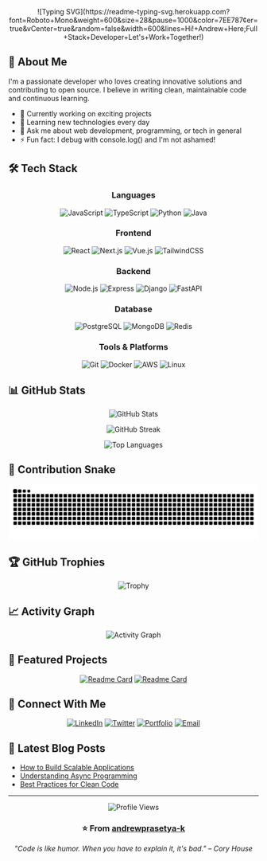 <div align="center">
![Typing SVG](https://readme-typing-svg.herokuapp.com?font=Roboto+Mono&weight=600&size=28&pause=1000&color=7EE787&center=true&vCenter=true&random=false&width=600&lines=Hi!+Andrew+Here;Full+Stack+Developer+Let's+Work+Together!)

</div>

## 🚀 About Me

I'm a passionate developer who loves creating innovative solutions and contributing to open source. I believe in writing clean, maintainable code and continuous learning.

- 🔭 Currently working on exciting projects
- 🌱 Learning new technologies every day
- 💬 Ask me about web development, programming, or tech in general
- ⚡ Fun fact: I debug with console.log() and I'm not ashamed!

## 🛠️ Tech Stack

<div align="center">

### Languages
![JavaScript](https://img.shields.io/badge/JavaScript-F7DF1E?style=for-the-badge&logo=javascript&logoColor=black)
![TypeScript](https://img.shields.io/badge/TypeScript-3178C6?style=for-the-badge&logo=typescript&logoColor=white)
![Python](https://img.shields.io/badge/Python-3776AB?style=for-the-badge&logo=python&logoColor=white)
![Java](https://img.shields.io/badge/Java-ED8B00?style=for-the-badge&logo=openjdk&logoColor=white)

### Frontend
![React](https://img.shields.io/badge/React-61DAFB?style=for-the-badge&logo=react&logoColor=black)
![Next.js](https://img.shields.io/badge/Next.js-000000?style=for-the-badge&logo=next.js&logoColor=white)
![Vue.js](https://img.shields.io/badge/Vue.js-4FC08D?style=for-the-badge&logo=vue.js&logoColor=white)
![TailwindCSS](https://img.shields.io/badge/Tailwind_CSS-38B2AC?style=for-the-badge&logo=tailwind-css&logoColor=white)

### Backend
![Node.js](https://img.shields.io/badge/Node.js-339933?style=for-the-badge&logo=node.js&logoColor=white)
![Express](https://img.shields.io/badge/Express-000000?style=for-the-badge&logo=express&logoColor=white)
![Django](https://img.shields.io/badge/Django-092E20?style=for-the-badge&logo=django&logoColor=white)
![FastAPI](https://img.shields.io/badge/FastAPI-009688?style=for-the-badge&logo=fastapi&logoColor=white)

### Database
![PostgreSQL](https://img.shields.io/badge/PostgreSQL-316192?style=for-the-badge&logo=postgresql&logoColor=white)
![MongoDB](https://img.shields.io/badge/MongoDB-47A248?style=for-the-badge&logo=mongodb&logoColor=white)
![Redis](https://img.shields.io/badge/Redis-DC382D?style=for-the-badge&logo=redis&logoColor=white)

### Tools & Platforms
![Git](https://img.shields.io/badge/Git-F05032?style=for-the-badge&logo=git&logoColor=white)
![Docker](https://img.shields.io/badge/Docker-2496ED?style=for-the-badge&logo=docker&logoColor=white)
![AWS](https://img.shields.io/badge/AWS-232F3E?style=for-the-badge&logo=amazon-aws&logoColor=white)
![Linux](https://img.shields.io/badge/Linux-FCC624?style=for-the-badge&logo=linux&logoColor=black)

</div>

## 📊 GitHub Stats

<div align="center">
  
  ![GitHub Stats](https://github-readme-stats.vercel.app/api?username=andrewprasetya-k&show_icons=true&theme=github_dark&hide_border=true&bg_color=0d1117&title_color=7ee787&icon_color=58a6ff&text_color=c9d1d9)
  
  ![GitHub Streak](https://github-readme-streak-stats.herokuapp.com/?user=andrewprasetya-k&theme=github-dark-blue&hide_border=true&background=0d1117&ring=7ee787&fire=58a6ff&currStreakLabel=c9d1d9)
  
  ![Top Languages](https://github-readme-stats.vercel.app/api/top-langs/?username=andrewprasetya-k&layout=compact&theme=github_dark&hide_border=true&bg_color=0d1117&title_color=7ee787&text_color=c9d1d9)

</div>

## 🐍 Contribution Snake

<div align="center">
  
  ![Snake animation](https://raw.githubusercontent.com/andrewprasetya-k/andrewprasetya-k/output/github-snake-dark.svg)
  
</div>

## 🏆 GitHub Trophies

<div align="center">
  
  ![Trophy](https://github-profile-trophy.vercel.app/?username=andrewprasetya-k&theme=github_dark&no-frame=true&no-bg=true&row=1&column=7)
  
</div>

## 📈 Activity Graph

<div align="center">
  
  ![Activity Graph](https://github-readme-activity-graph.vercel.app/graph?username=andrewprasetya-k&theme=github-dark&hide_border=true&bg_color=0d1117&color=7ee787&line=58a6ff&point=c9d1d9)
  
</div>

## 💼 Featured Projects

<div align="center">

[![Readme Card](https://github-readme-stats.vercel.app/api/pin/?username=andrewprasetya-k&repo=your-awesome-project&theme=github_dark&hide_border=true&bg_color=0d1117&title_color=7ee787&icon_color=58a6ff&text_color=c9d1d9)](https://github.com/andrewprasetya-k/your-awesome-project)
[![Readme Card](https://github-readme-stats.vercel.app/api/pin/?username=andrewprasetya-k&repo=another-cool-project&theme=github_dark&hide_border=true&bg_color=0d1117&title_color=7ee787&icon_color=58a6ff&text_color=c9d1d9)](https://github.com/andrewprasetya-k/another-cool-project)

</div>

## 🤝 Connect With Me

<div align="center">
  
  [![LinkedIn](https://img.shields.io/badge/LinkedIn-0A66C2?style=for-the-badge&logo=linkedin&logoColor=white)](https://linkedin.com/in/yourprofile)
  [![Twitter](https://img.shields.io/badge/Twitter-1DA1F2?style=for-the-badge&logo=twitter&logoColor=white)](https://twitter.com/yourhandle)
  [![Portfolio](https://img.shields.io/badge/Portfolio-000000?style=for-the-badge&logo=About.me&logoColor=white)](https://yourportfolio.com)
  [![Email](https://img.shields.io/badge/Email-D14836?style=for-the-badge&logo=gmail&logoColor=white)](mailto:your.email@example.com)
  
</div>

## 📝 Latest Blog Posts

<!-- BLOG-POST-LIST:START -->
- [How to Build Scalable Applications](https://yourblog.com/post1)
- [Understanding Async Programming](https://yourblog.com/post2)
- [Best Practices for Clean Code](https://yourblog.com/post3)
<!-- BLOG-POST-LIST:END -->

---

<div align="center">
  
  ![Profile Views](https://komarev.com/ghpvc/?username=andrewprasetya-k&color=7ee787&style=flat-square&label=Profile+Views)
  
  ### ⭐️ From [andrewprasetya-k](https://github.com/andrewprasetya-k)
  
  *"Code is like humor. When you have to explain it, it's bad." – Cory House*
  
</div>
